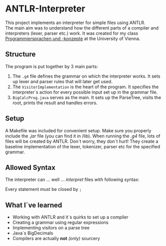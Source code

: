 # ANTLR-Interpreter

This project implements an interpreter for simple files using ANTLR. <br/>
The main aim was to understand how the different parts of a compiler and interpreters (lexer, parser etc.) work. It was created for my class [Programmiersprachen und -konzepte](https://ufind.univie.ac.at/de/course.html?lv=051030&semester=2020W) at the University of Vienna.

## Structure

The program is put together by 3 main parts:
1. The `.g4` file defines the grammar on which the interpreter works. It sets up lexer and parser rules that will later get used.
2. The `VisitorImplementation` is the heart of the program. It specifies the interpreter´s action for every possible input set up in the grammar file.
3. `BigCalcProg.java` serves as the main. It sets up the ParseTree, visits the root, prints the result and handles errors.

## Setup

A Makefile was included for convenient setup. Make sure you properly include the _.jar_ file (you can find it in /lib).
When running the _.g4_ file, lots of files will be created by ANTLR. Don´t worry, they don´t hurt! They create a baseline implementation of the lexer, tokenizer, parser etc for the specified grammar.

## Allowed Syntax

The interpreter can ... well ... _interpret_ files with following syntax:

Every statement must be closed by `;` <br/>



## What I´ve learned
* Working with ANTLR and it´s quirks to set up a compiler
* Creating a grammar using regular expressions
* Implementing visitors on a parse tree
* Java´s BigDecimals
* Compilers are actually **not** _(only)_ sourcery

